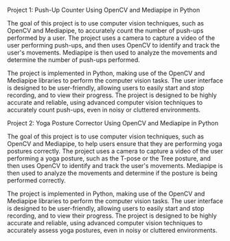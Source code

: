 Project 1: Push-Up Counter Using OpenCV and Mediapipe in Python

The goal of this project is to use computer vision techniques, such as OpenCV and Mediapipe, to accurately count the number of push-ups performed by a user. The project uses a camera to capture a video of the user performing push-ups, and then uses OpenCV to identify and track the user's movements. Mediapipe is then used to analyze the movements and determine the number of push-ups performed.

The project is implemented in Python, making use of the OpenCV and Mediapipe libraries to perform the computer vision tasks. The user interface is designed to be user-friendly, allowing users to easily start and stop recording, and to view their progress. The project is designed to be highly accurate and reliable, using advanced computer vision techniques to accurately count push-ups, even in noisy or cluttered environments.

Project 2: Yoga Posture Corrector Using OpenCV and Mediapipe in Python

The goal of this project is to use computer vision techniques, such as OpenCV and Mediapipe, to help users ensure that they are performing yoga postures correctly. The project uses a camera to capture a video of the user performing a yoga posture, such as the T-pose or the Tree posture, and then uses OpenCV to identify and track the user's movements. Mediapipe is then used to analyze the movements and determine if the posture is being performed correctly.

The project is implemented in Python, making use of the OpenCV and Mediapipe libraries to perform the computer vision tasks. The user interface is designed to be user-friendly, allowing users to easily start and stop recording, and to view their progress. The project is designed to be highly accurate and reliable, using advanced computer vision techniques to accurately assess yoga postures, even in noisy or cluttered environments.
